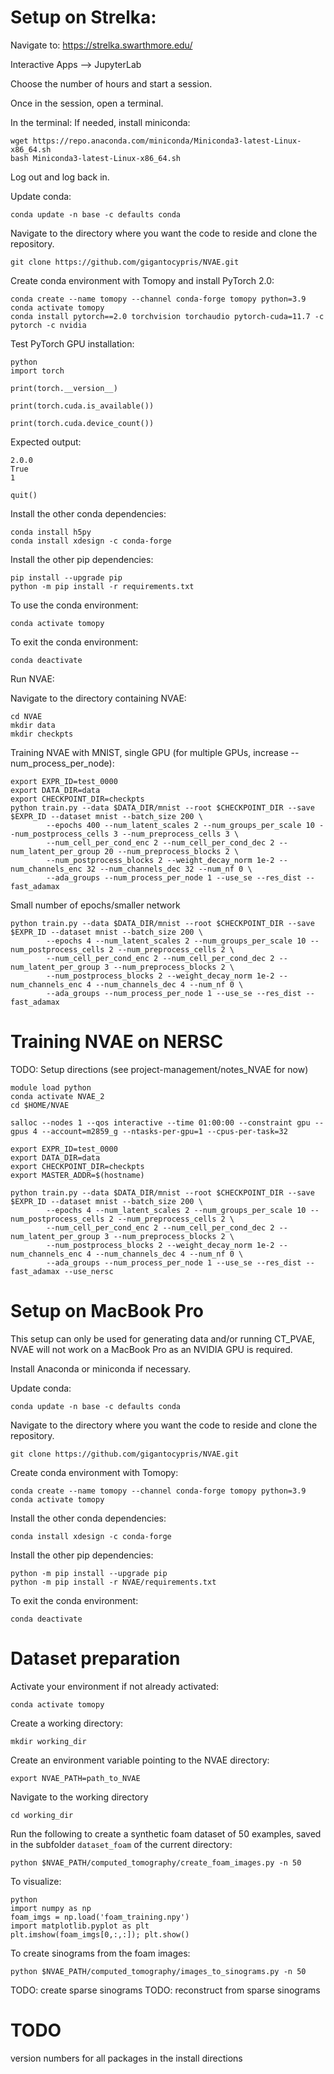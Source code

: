 # Setup on Strelka:

Navigate to:
https://strelka.swarthmore.edu/

Interactive Apps --> JupyterLab

Choose the number of hours and start a session.

Once in the session, open a terminal.

In the terminal:
If needed, install miniconda:
```
wget https://repo.anaconda.com/miniconda/Miniconda3-latest-Linux-x86_64.sh
bash Miniconda3-latest-Linux-x86_64.sh
```
Log out and log back in.

Update conda:
```
conda update -n base -c defaults conda
```

Navigate to the directory where you want the code to reside and clone the repository.
```
git clone https://github.com/gigantocypris/NVAE.git
```

Create conda environment with Tomopy and install PyTorch 2.0: 
```
conda create --name tomopy --channel conda-forge tomopy python=3.9
conda activate tomopy
conda install pytorch==2.0 torchvision torchaudio pytorch-cuda=11.7 -c pytorch -c nvidia
```

Test PyTorch GPU installation:
```
python
import torch
```

```
print(torch.__version__)
```

```
print(torch.cuda.is_available())
```

```
print(torch.cuda.device_count())
```

Expected output:
```
2.0.0
True
1
```

```
quit()
```

Install the other conda dependencies:
```
conda install h5py
conda install xdesign -c conda-forge
```

Install the other pip dependencies:
```
pip install --upgrade pip
python -m pip install -r requirements.txt
```

To use the conda environment:
```
conda activate tomopy
```

To exit the conda environment:
```
conda deactivate
```

Run NVAE:

Navigate to the directory containing NVAE:
```
cd NVAE
mkdir data
mkdir checkpts
```

Training NVAE with MNIST, single GPU (for multiple GPUs, increase --num_process_per_node):
```
export EXPR_ID=test_0000
export DATA_DIR=data
export CHECKPOINT_DIR=checkpts
python train.py --data $DATA_DIR/mnist --root $CHECKPOINT_DIR --save $EXPR_ID --dataset mnist --batch_size 200 \
        --epochs 400 --num_latent_scales 2 --num_groups_per_scale 10 --num_postprocess_cells 3 --num_preprocess_cells 3 \
        --num_cell_per_cond_enc 2 --num_cell_per_cond_dec 2 --num_latent_per_group 20 --num_preprocess_blocks 2 \
        --num_postprocess_blocks 2 --weight_decay_norm 1e-2 --num_channels_enc 32 --num_channels_dec 32 --num_nf 0 \
        --ada_groups --num_process_per_node 1 --use_se --res_dist --fast_adamax
```

Small number of epochs/smaller network
```
python train.py --data $DATA_DIR/mnist --root $CHECKPOINT_DIR --save $EXPR_ID --dataset mnist --batch_size 200 \
        --epochs 4 --num_latent_scales 2 --num_groups_per_scale 10 --num_postprocess_cells 2 --num_preprocess_cells 2 \
        --num_cell_per_cond_enc 2 --num_cell_per_cond_dec 2 --num_latent_per_group 3 --num_preprocess_blocks 2 \
        --num_postprocess_blocks 2 --weight_decay_norm 1e-2 --num_channels_enc 4 --num_channels_dec 4 --num_nf 0 \
        --ada_groups --num_process_per_node 1 --use_se --res_dist --fast_adamax
```

# Training NVAE on NERSC

TODO: Setup directions (see project-management/notes_NVAE for now)

```
module load python 
conda activate NVAE_2
cd $HOME/NVAE

salloc --nodes 1 --qos interactive --time 01:00:00 --constraint gpu --gpus 4 --account=m2859_g --ntasks-per-gpu=1 --cpus-per-task=32

export EXPR_ID=test_0000
export DATA_DIR=data
export CHECKPOINT_DIR=checkpts
export MASTER_ADDR=$(hostname)

```

```
python train.py --data $DATA_DIR/mnist --root $CHECKPOINT_DIR --save $EXPR_ID --dataset mnist --batch_size 200 \
        --epochs 4 --num_latent_scales 2 --num_groups_per_scale 10 --num_postprocess_cells 2 --num_preprocess_cells 2 \
        --num_cell_per_cond_enc 2 --num_cell_per_cond_dec 2 --num_latent_per_group 3 --num_preprocess_blocks 2 \
        --num_postprocess_blocks 2 --weight_decay_norm 1e-2 --num_channels_enc 4 --num_channels_dec 4 --num_nf 0 \
        --ada_groups --num_process_per_node 1 --use_se --res_dist --fast_adamax --use_nersc
```


# Setup on MacBook Pro
This setup can only be used for generating data and/or running CT_PVAE, NVAE will not work on a MacBook Pro as an NVIDIA GPU is required.

Install Anaconda or miniconda if necessary.

Update conda:
```
conda update -n base -c defaults conda
```

Navigate to the directory where you want the code to reside and clone the repository.
```
git clone https://github.com/gigantocypris/NVAE.git
```

Create conda environment with Tomopy: 
```
conda create --name tomopy --channel conda-forge tomopy python=3.9
conda activate tomopy
```


Install the other conda dependencies:
```
conda install xdesign -c conda-forge
```

Install the other pip dependencies:
```
python -m pip install --upgrade pip
python -m pip install -r NVAE/requirements.txt
```

To exit the conda environment:
```
conda deactivate
```

# Dataset preparation

Activate your environment if not already activated:
```
conda activate tomopy
```

Create a working directory:
```
mkdir working_dir
```

Create an environment variable pointing to the NVAE directory:
```
export NVAE_PATH=path_to_NVAE
```

Navigate to the working directory
```
cd working_dir
```

Run the following to create a synthetic foam dataset of 50 examples, saved in the subfolder `dataset_foam` of the current directory:

```
python $NVAE_PATH/computed_tomography/create_foam_images.py -n 50
```

To visualize:
```
python
import numpy as np
foam_imgs = np.load('foam_training.npy')
import matplotlib.pyplot as plt
plt.imshow(foam_imgs[0,:,:]); plt.show()
```

To create sinograms from the foam images:
```
python $NVAE_PATH/computed_tomography/images_to_sinograms.py -n 50
```

TODO: create sparse sinograms
TODO: reconstruct from sparse sinograms

# TODO

version numbers for all packages in the install directions

